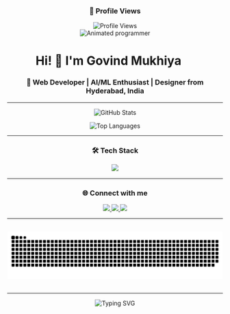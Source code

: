 <!-- Visitor Counter -->
<h3 align="center">👀 Profile Views</h3>
<div align="center">
  <img src="https://komarev.com/ghpvc/?username=govindmukhiya23&style=flat-square" alt="Profile Views" />
</div>

<!-- Hero Banner with Animated GIF -->
<div align="center">
  <img src="https://cdn.dribbble.com/users/1162077/screenshots/3848914/programmer.gif" width="320" alt="Animated programmer" />
</div>

<h1 align="center">
  Hi! 👋 I'm <b>Govind Mukhiya</b>
  <svg
    width="24" height="24" viewBox="0 0 24 24" style="vertical-align:middle;">
    <text x="0" y="20" font-size="20" font-family="Segoe UI Emoji">👋</text>
    <animateTransform
      attributeName="transform"
      type="rotate"
      from="0 12 12"
      to="15 12 12"
      begin="0s"
      dur="1.5s"
      repeatCount="indefinite"
      additive="sum"
      direction="alternate"/>
  </svg>
</h1>

<h3 align="center">
  🚀 Web Developer | AI/ML Enthusiast | Designer from Hyderabad, India
</h3>

---

<!-- GitHub Stats with Neon Glow Animated SVG (external hosted) -->
<div align="center">
  <img
    src="https://github-readme-stats.vercel.app/api?username=govindmukhiya23&show_icons=true&theme=tokyonight&hide_border=false&count_private=true"
    height="180"
    alt="GitHub Stats" />
  
  <img
    src="https://github-readme-stats.vercel.app/api/top-langs/?username=govindmukhiya23&layout=compact&theme=tokyonight&hide_border=false"
    height="180"
    alt="Top Languages" />
</div>

---

<!-- Tech Stack Animated Icons -->
<h3 align="center">🛠️ Tech Stack</h3>
<div align="center">
  <img src="https://skillicons.dev/icons?i=html,css,js,ts,react,nodejs,express,mongodb,python,csharp,tailwind,figma,vscode&theme=dark" />
</div>

---

<!-- Social Badges with animation (colored badges with shine) -->
<h3 align="center">🌐 Connect with me</h3>
<div align="center">
  <a href="https://linkedin.com/in/govindmukhiya23" target="_blank">
    <img src="https://img.shields.io/badge/LinkedIn-0077B5?style=for-the-badge&logo=linkedin&logoColor=white&labelColor=000000" />
  </a>
  <a href="mailto:govindmukhiya23@gmail.com" target="_blank">
    <img src="https://img.shields.io/badge/Gmail-D14836?style=for-the-badge&logo=gmail&logoColor=white&labelColor=000000" />
  </a>
  <a href="https://instagram.com/yourhandle" target="_blank">
    <img src="https://img.shields.io/badge/Instagram-E4405F?style=for-the-badge&logo=instagram&logoColor=white&labelColor=000000" />
  </a>
</div>

---

<!-- Snake animation using embedded SVG from raw URL -->
<div align="center" style="margin: 30px 0;">
  <img
    src="https://raw.githubusercontent.com/Platane/snk/output/github-contribution-grid-snake.svg"
    alt="Animated GitHub Contribution Grid Snake"
    width="600"
  />
</div>

---

<!-- Footer with typing effect SVG (external service) -->
<div align="center">
  <img
    src="https://readme-typing-svg.demolab.com?font=Fira+Code&weight=500&pause=1000&center=true&vCenter=true&width=480&lines=Building+the+future+with+code...;Let's+connect+%26+collaborate!;"
    alt="Typing SVG"
  />
</div>
